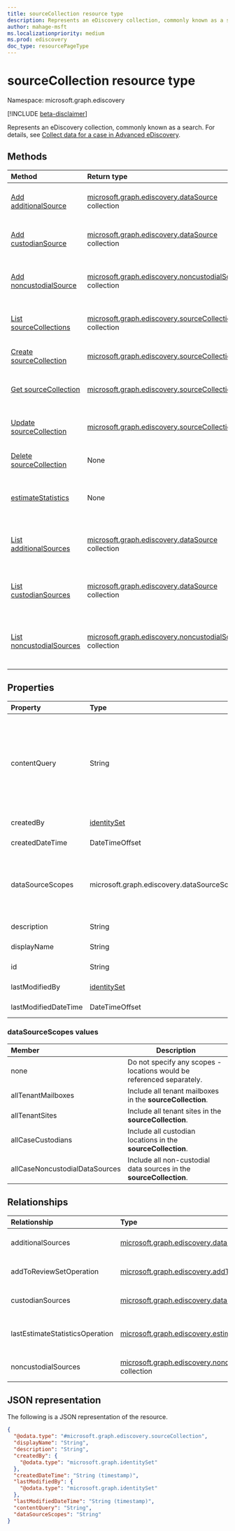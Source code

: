 ```yaml
---
title: sourceCollection resource type
description: Represents an eDiscovery collection, commonly known as a search.
author: mahage-msft
ms.localizationpriority: medium
ms.prod: ediscovery
doc_type: resourcePageType
---
```


# sourceCollection resource type

Namespace: microsoft.graph.ediscovery

[!INCLUDE [beta-disclaimer](../../includes/beta-disclaimer.md)]

Represents an eDiscovery collection, commonly known as a search. For details, see [Collect data for a case in Advanced eDiscovery](/microsoft-365/compliance/collecting-data-for-ediscovery).

## Methods

| Method                                                                                     | Return type                                                                                                   | Description                                                                                             |
| :----------------------------------------------------------------------------------------- | :------------------------------------------------------------------------------------------------------------ | :------------------------------------------------------------------------------------------------------ |
| [Add additionalSource](../api/ediscovery-sourcecollection-post-additionalsources.md)       | [microsoft.graph.ediscovery.dataSource](../resources/ediscovery-datasource.md) collection                     | Add an additional **dataSource** object to the source collection.                                       |
| [Add custodianSource](../api/ediscovery-sourcecollection-post-custodiansources.md)         | [microsoft.graph.ediscovery.dataSource](../resources/ediscovery-datasource.md) collection                     | Add a custodian **dataSource** object to the source collection.                                         |
| [Add noncustodialSource](../api/ediscovery-sourcecollection-post-noncustodialsources.md)   | [microsoft.graph.ediscovery.noncustodialSource](../resources/ediscovery-noncustodialdatasource.md) collection | Add a non-custodial source **noncustodialSource** object to the source collection.                      |
| [List sourceCollections](../api/ediscovery-case-list-sourcecollections.md)                 | [microsoft.graph.ediscovery.sourceCollection](../resources/ediscovery-sourcecollection.md) collection         | Get a list of the **sourceCollection** objects and their properties.                                    |
| [Create sourceCollection](../api/ediscovery-case-post-sourcecollections.md)                | [microsoft.graph.ediscovery.sourceCollection](../resources/ediscovery-sourcecollection.md)                    | Create a new **sourceCollection** object.                                                               |
| [Get sourceCollection](../api/ediscovery-sourcecollection-get.md)                          | [microsoft.graph.ediscovery.sourceCollection](../resources/ediscovery-sourcecollection.md)                    | Read the properties and relationships of a **sourceCollection** object.                                 |
| [Update sourceCollection](../api/ediscovery-sourcecollection-update.md)                    | [microsoft.graph.ediscovery.sourceCollection](../resources/ediscovery-sourcecollection.md)                    | Update the properties of a **sourceCollection** object.                                                 |
| [Delete sourceCollection](../api/ediscovery-sourcecollection-delete.md)                    | None                                                                                                          | Delete a **sourceCollection** object.                                                                   |
| [estimateStatistics](../api/ediscovery-sourcecollection-estimatestatistics.md)             | None                                                                                                          | Run an estimate of the number of emails and documents in the source collection.                         |
| [List additionalSources](../api/ediscovery-sourcecollection-list-additionalsources.md)     | [microsoft.graph.ediscovery.dataSource](../resources/ediscovery-datasource.md) collection                     | Get a list of additional **dataSource** objects associated with a source collection.                    |
| [List custodianSources](../api/ediscovery-sourcecollection-list-custodiansources.md)       | [microsoft.graph.ediscovery.dataSource](../resources/ediscovery-datasource.md) collection                     | Get a list of custodian **dataSource** objects associated with a source collection.                     |
| [List noncustodialSources](../api/ediscovery-sourcecollection-list-noncustodialsources.md) | [microsoft.graph.ediscovery.noncustodialSource](../resources/ediscovery-noncustodialdatasource.md) collection | Get a list of non-custodial sources **noncustodialSource** objects associated with a source collection. |

## Properties

| Property             | Type                                        | Description                                                                                                                                                                                                                                                                                                                                                               |
| :------------------- | :------------------------------------------ | :------------------------------------------------------------------------------------------------------------------------------------------------------------------------------------------------------------------------------------------------------------------------------------------------------------------------------------------------------------------------ |
| contentQuery         | String                                      | The query string in KQL (Keyword Query Language) query. For details, see [Keyword queries and search conditions for Content Search and eDiscovery](/microsoft-365/compliance/keyword-queries-and-search-conditions). You can refine searches by using fields paired with values; for example, *subject:"Quarterly Financials" AND Date>=06/01/2016 AND Date<=07/01/2016*. |
| createdBy            | [identitySet](../resources/identityset.md)  | The user who created the **sourceCollection**.                                                                                                                                                                                                                                                                                                                            |
| createdDateTime      | DateTimeOffset                              | The date and time the **sourceCollection** was created.                                                                                                                                                                                                                                                                                                                   |
| dataSourceScopes     | microsoft.graph.ediscovery.dataSourceScopes | When specified, the collection will span across a service for an entire workload. Possible values are: `none`, `allTenantMailboxes`, `allTenantSites`, `allCaseCustodians`, `allCaseNoncustodialDataSources`.                                                                                                                                                             |
| description          | String                                      | The description of the **sourceCollection**.                                                                                                                                                                                                                                                                                                                              |
| displayName          | String                                      | The display name of the **sourceCollection**.                                                                                                                                                                                                                                                                                                                             |
| id                   | String                                      | The ID for the **sourceCollection**. Read-only.                                                                                                                                                                                                                                                                                                                           |
| lastModifiedBy       | [identitySet](../resources/identityset.md)  | The last user who modified the **sourceCollection**.                                                                                                                                                                                                                                                                                                                      |
| lastModifiedDateTime | DateTimeOffset                              | The last date and time the **sourceCollection** was modified.                                                                                                                                                                                                                                                                                                             |

### dataSourceScopes values

| Member                         | Description                                                           |
| :----------------------------- | --------------------------------------------------------------------- |
| none                           | Do not specify any scopes - locations would be referenced separately. |
| allTenantMailboxes             | Include all tenant mailboxes in the **sourceCollection**.             |
| allTenantSites                 | Include all tenant sites in the **sourceCollection**.                 |
| allCaseCustodians              | Include all custodian locations in the **sourceCollection**.          |
| allCaseNoncustodialDataSources | Include all non-custodial data sources in the **sourceCollection**.   |

## Relationships

| Relationship                    | Type                                                                                                              | Description                                                                      |
| :------------------------------ | :---------------------------------------------------------------------------------------------------------------- | :------------------------------------------------------------------------------- |
| additionalSources               | [microsoft.graph.ediscovery.dataSource](../resources/ediscovery-datasource.md) collection                         | Adds an additional source to the **sourceCollection**.                           |
| addToReviewSetOperation         | [microsoft.graph.ediscovery.addToReviewSetOperation](../resources/ediscovery-addtoreviewsetoperation.md)          | Adds the results of the **sourceCollection** to the specified **reviewSet**.     |
| custodianSources                | [microsoft.graph.ediscovery.dataSource](../resources/ediscovery-datasource.md) collection                         | **Custodian** sources that are included in the **sourceCollection**.             |
| lastEstimateStatisticsOperation | [microsoft.graph.ediscovery.estimateStatisticsOperation](../resources/ediscovery-estimatestatisticsoperation.md)  | The last estimate operation associated with the **sourceCollection**.            |
| noncustodialSources             | [microsoft.graph.ediscovery.noncustodialDataSource](../resources/ediscovery-noncustodialdatasource.md) collection | **noncustodialDataSource** sources that are included in the **sourceCollection** |

## JSON representation

The following is a JSON representation of the resource.

<!-- {
  "blockType": "resource",
  "keyProperty": "id",
  "@odata.type": "microsoft.graph.ediscovery.sourceCollection",
  "openType": false
}
-->

```json
{
  "@odata.type": "#microsoft.graph.ediscovery.sourceCollection",
  "displayName": "String",
  "description": "String",
  "createdBy": {
    "@odata.type": "microsoft.graph.identitySet"
  },
  "createdDateTime": "String (timestamp)",
  "lastModifiedBy": {
    "@odata.type": "microsoft.graph.identitySet"
  },
  "lastModifiedDateTime": "String (timestamp)",
  "contentQuery": "String",
  "dataSourceScopes": "String"
}
```
